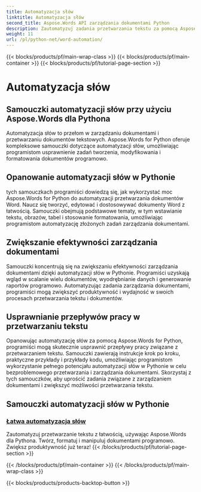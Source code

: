 ```yaml
---
title: Automatyzacja słów
linktitle: Automatyzacja słów
second_title: Aspose.Words API zarządzania dokumentami Python
description: Zautomatyzuj zadania przetwarzania tekstu za pomocą Aspose.Words dla Pythona. Usprawnij zarządzanie dokumentami i zwiększ wydajność automatyzacji tekstu.
weight: 11
url: /pl/python-net/word-automation/
---
```


{{< blocks/products/pf/main-wrap-class >}}
{{< blocks/products/pf/main-container >}}
{{< blocks/products/pf/tutorial-page-section >}}

# Automatyzacja słów

## Samouczki automatyzacji słów przy użyciu Aspose.Words dla Pythona

Automatyzacja słów to przełom w zarządzaniu dokumentami i przetwarzaniu dokumentów tekstowych. Aspose.Words for Python oferuje kompleksowe samouczki dotyczące automatyzacji słów, umożliwiając programistom usprawnienie zadań tworzenia, modyfikowania i formatowania dokumentów programowo.

## Opanowanie automatyzacji słów w Pythonie

tych samouczkach programiści dowiedzą się, jak wykorzystać moc Aspose.Words for Python do automatyzacji przetwarzania dokumentów Word. Naucz się tworzyć, edytować i dostosowywać dokumenty Word z łatwością. Samouczki obejmują podstawowe tematy, w tym wstawianie tekstu, obrazów, tabel i stosowanie formatowania, umożliwiając programistom automatyzację złożonych zadań zarządzania dokumentami.

## Zwiększanie efektywności zarządzania dokumentami

Samouczki koncentrują się na zwiększaniu efektywności zarządzania dokumentami dzięki automatyzacji słów w Pythonie. Programiści uzyskają wgląd w scalanie wielu dokumentów, wyodrębnianie danych i generowanie raportów programowo. Automatyzując zadania zarządzania dokumentami, programiści mogą zwiększyć produktywność i wydajność w swoich procesach przetwarzania tekstu i dokumentów.

## Usprawnianie przepływów pracy w przetwarzaniu tekstu

Opanowując automatyzację słów za pomocą Aspose.Words for Python, programiści mogą skutecznie usprawnić przepływy pracy związane z przetwarzaniem tekstu. Samouczki zawierają instrukcje krok po kroku, praktyczne przykłady i przykłady kodu, umożliwiając programistom wykorzystanie pełnego potencjału automatyzacji słów w Pythonie w celu bezproblemowego przetwarzania i zarządzania dokumentami. Skorzystaj z tych samouczków, aby uprościć zadania związane z zarządzaniem dokumentami i zwiększyć możliwości przetwarzania tekstu.

## Samouczki automatyzacji słów w Pythonie
### [Łatwa automatyzacja słów](./word-automation-made-easy/)
Zautomatyzuj przetwarzanie tekstu z łatwością, używając Aspose.Words dla Pythona. Twórz, formatuj i manipuluj dokumentami programowo. Zwiększ produktywność już teraz!
{{< /blocks/products/pf/tutorial-page-section >}}

{{< /blocks/products/pf/main-container >}}
{{< /blocks/products/pf/main-wrap-class >}}

{{< blocks/products/products-backtop-button >}}
